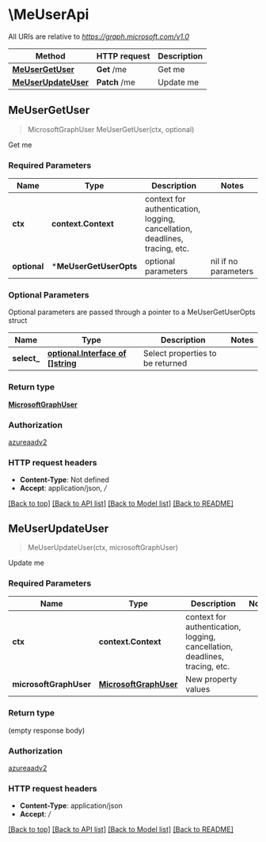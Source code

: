 # \MeUserApi

All URIs are relative to *https://graph.microsoft.com/v1.0*

Method | HTTP request | Description
------------- | ------------- | -------------
[**MeUserGetUser**](MeUserApi.md#MeUserGetUser) | **Get** /me | Get me
[**MeUserUpdateUser**](MeUserApi.md#MeUserUpdateUser) | **Patch** /me | Update me



## MeUserGetUser

> MicrosoftGraphUser MeUserGetUser(ctx, optional)

Get me

### Required Parameters


Name | Type | Description  | Notes
------------- | ------------- | ------------- | -------------
**ctx** | **context.Context** | context for authentication, logging, cancellation, deadlines, tracing, etc.
 **optional** | ***MeUserGetUserOpts** | optional parameters | nil if no parameters

### Optional Parameters

Optional parameters are passed through a pointer to a MeUserGetUserOpts struct


Name | Type | Description  | Notes
------------- | ------------- | ------------- | -------------
 **select_** | [**optional.Interface of []string**](string.md)| Select properties to be returned | 

### Return type

[**MicrosoftGraphUser**](microsoft.graph.user.md)

### Authorization

[azureaadv2](../README.md#azureaadv2)

### HTTP request headers

- **Content-Type**: Not defined
- **Accept**: application/json, */*

[[Back to top]](#) [[Back to API list]](../README.md#documentation-for-api-endpoints)
[[Back to Model list]](../README.md#documentation-for-models)
[[Back to README]](../README.md)


## MeUserUpdateUser

> MeUserUpdateUser(ctx, microsoftGraphUser)

Update me

### Required Parameters


Name | Type | Description  | Notes
------------- | ------------- | ------------- | -------------
**ctx** | **context.Context** | context for authentication, logging, cancellation, deadlines, tracing, etc.
**microsoftGraphUser** | [**MicrosoftGraphUser**](MicrosoftGraphUser.md)| New property values | 

### Return type

 (empty response body)

### Authorization

[azureaadv2](../README.md#azureaadv2)

### HTTP request headers

- **Content-Type**: application/json
- **Accept**: */*

[[Back to top]](#) [[Back to API list]](../README.md#documentation-for-api-endpoints)
[[Back to Model list]](../README.md#documentation-for-models)
[[Back to README]](../README.md)

